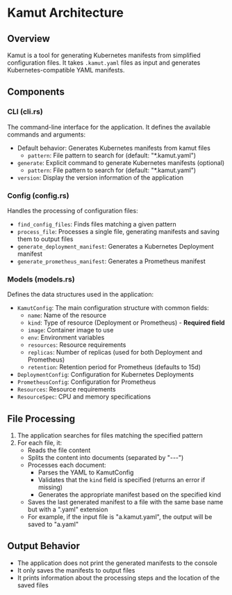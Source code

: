 # Kamut Architecture

## Overview

Kamut is a tool for generating Kubernetes manifests from simplified configuration files. It takes `.kamut.yaml` files as input and generates Kubernetes-compatible YAML manifests.

## Components

### CLI (cli.rs)

The command-line interface for the application. It defines the available commands and arguments:

- Default behavior: Generates Kubernetes manifests from kamut files
  - `pattern`: File pattern to search for (default: "*.kamut.yaml")
- `generate`: Explicit command to generate Kubernetes manifests (optional)
  - `pattern`: File pattern to search for (default: "*.kamut.yaml")
- `version`: Display the version information of the application

### Config (config.rs)

Handles the processing of configuration files:

- `find_config_files`: Finds files matching a given pattern
- `process_file`: Processes a single file, generating manifests and saving them to output files
- `generate_deployment_manifest`: Generates a Kubernetes Deployment manifest
- `generate_prometheus_manifest`: Generates a Prometheus manifest

### Models (models.rs)

Defines the data structures used in the application:

- `KamutConfig`: The main configuration structure with common fields:
  - `name`: Name of the resource
  - `kind`: Type of resource (Deployment or Prometheus) - **Required field**
  - `image`: Container image to use
  - `env`: Environment variables
  - `resources`: Resource requirements
  - `replicas`: Number of replicas (used for both Deployment and Prometheus)
  - `retention`: Retention period for Prometheus (defaults to 15d)
- `DeploymentConfig`: Configuration for Kubernetes Deployments
- `PrometheusConfig`: Configuration for Prometheus
- `Resources`: Resource requirements
- `ResourceSpec`: CPU and memory specifications

## File Processing

1. The application searches for files matching the specified pattern
2. For each file, it:
   - Reads the file content
   - Splits the content into documents (separated by "---")
   - Processes each document:
     - Parses the YAML to KamutConfig
     - Validates that the `kind` field is specified (returns an error if missing)
     - Generates the appropriate manifest based on the specified kind
   - Saves the last generated manifest to a file with the same base name but with a ".yaml" extension
   - For example, if the input file is "a.kamut.yaml", the output will be saved to "a.yaml"

## Output Behavior

- The application does not print the generated manifests to the console
- It only saves the manifests to output files
- It prints information about the processing steps and the location of the saved files
